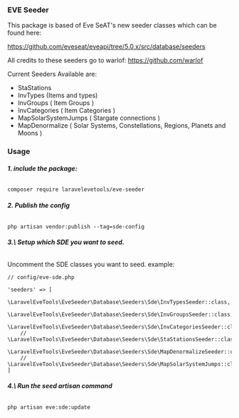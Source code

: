 ### **EVE Seeder**

This package is based of Eve SeAT's new seeder classes which can be found here:

https://github.com/eveseat/eveapi/tree/5.0.x/src/database/seeders

All credits to these seeders go to warlof: https://github.com/warlof

Current Seeders Available are:

- StaStations
- InvTypes (Items and types)
- InvGroups ( Item Groups )
- InvCategories ( Item Categories )
- MapSolarSystemJumps ( Stargate connections )
- MapDenormalize ( Solar Systems, Constellations, Regions, Planets and Moons )

### **Usage**

###### **1\. include the package:**

`composer require laravelevetools/eve-seeder`

###### **2\. Publish the config**

`php artisan vendor:publish --tag=sde-config`

###### **3.\ Setup which SDE you want to seed.**

Uncomment the SDE classes you want to seed.
example:
```
// config/eve-sde.php

'seeders' => [
    \LaravelEveTools\EveSeeder\Database\Seeders\Sde\InvTypesSeeder::class,
    \LaravelEveTools\EveSeeder\Database\Seeders\Sde\InvGroupsSeeder::class,
    \LaravelEveTools\EveSeeder\Database\Seeders\Sde\InvCategoriesSeeder::class,
    // \LaravelEveTools\EveSeeder\Database\Seeders\Sde\StaStationsSeeder::class,
    \LaravelEveTools\EveSeeder\Database\Seeders\Sde\MapDenormalizeSeeder::class,
    // \LaravelEveTools\EveSeeder\Database\Seeders\Sde\MapSolarSystemJumps::class,
]
```

###### **4.\ Run the seed artisan command**

`php artisan eve:sde:update`
